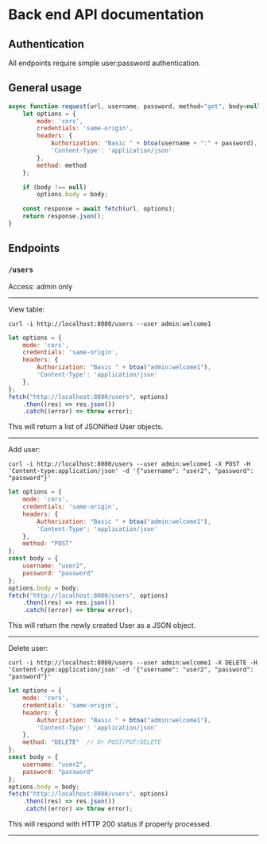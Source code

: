 # Back end API documentation

## Authentication

All endpoints require simple user:password authentication.

## General usage

```javascript
async function request(url, username, password, method="get", body=null) {
    let options = {
        mode: 'cors',
        credentials: 'same-origin',
        headers: {
            Authorization: "Basic " + btoa(username + ":" + password),
            'Content-Type': 'application/json'
        },
        method: method
    };

    if (body !== null)
        options.body = body;

    const response = await fetch(url, options);
    return response.json();
}
```

## Endpoints

### `/users`

Access: admin only

---

View table:
```
curl -i http://localhost:8080/users --user admin:welcome1
```

```javascript
let options = {
    mode: 'cors',
    credentials: 'same-origin',
    headers: {
        Authorization: "Basic " + btoa("admin:welcome1"),
        'Content-Type': 'application/json'
    },
};
fetch("http://localhost:8080/users", options)
    .then((res) => res.json())
    .catch((error) => throw error);
```


This will return a list of JSONified User objects.

---

Add user:
```
curl -i http://localhost:8080/users --user admin:welcome1 -X POST -H 'Content-type:application/json' -d '{"username": "user2", "password": "password"}'
```

```javascript
let options = {
    mode: 'cors',
    credentials: 'same-origin',
    headers: {
        Authorization: "Basic " + btoa("admin:welcome1"),
        'Content-Type': 'application/json'
    },
    method: "POST"
};
const body = {
    username: "user2",
    password: "password"
};
options.body = body;
fetch("http://localhost:8080/users", options)
    .then((res) => res.json())
    .catch((error) => throw error);
```

This will return the newly created User as a JSON object.

---

Delete user:
```
curl -i http://localhost:8080/users --user admin:welcome1 -X DELETE -H 'Content-type:application/json' -d '{"username": "user2", "password": "password"}'
```

```javascript
let options = {
    mode: 'cors',
    credentials: 'same-origin',
    headers: {
        Authorization: "Basic " + btoa("admin:welcome1"),
        'Content-Type': 'application/json'
    },
    method: "DELETE"  // Or POST/PUT/DELETE
};
const body = {
    username: "user2",
    password: "password"
};
options.body = body;
fetch("http://localhost:8080/users", options)
    .then((res) => res.json())
    .catch((error) => throw error);
```

This will respond with HTTP 200 status if properly processed.

---
